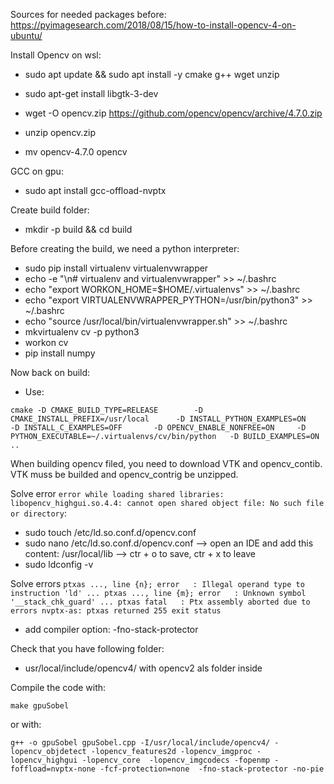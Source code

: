 Sources for needed packages before: https://pyimagesearch.com/2018/08/15/how-to-install-opencv-4-on-ubuntu/

Install Opencv on wsl: 
- sudo apt update && sudo apt install -y cmake g++ wget unzip
- sudo apt-get install libgtk-3-dev

- wget -O opencv.zip https://github.com/opencv/opencv/archive/4.7.0.zip
- unzip opencv.zip
- mv opencv-4.7.0 opencv

GCC on gpu:
- sudo apt install gcc-offload-nvptx

Create build folder:
- mkdir -p build && cd build

Before creating the build, we need a python interpreter:
- sudo pip install virtualenv virtualenvwrapper
- echo -e "\n# virtualenv and virtualenvwrapper" >> ~/.bashrc
- echo "export WORKON_HOME=$HOME/.virtualenvs" >> ~/.bashrc
- echo "export VIRTUALENVWRAPPER_PYTHON=/usr/bin/python3" >> ~/.bashrc
- echo "source /usr/local/bin/virtualenvwrapper.sh" >> ~/.bashrc
- mkvirtualenv cv -p python3
- workon cv
- pip install numpy

Now back on build:
- Use: 
```
cmake -D CMAKE_BUILD_TYPE=RELEASE        -D CMAKE_INSTALL_PREFIX=/usr/local      -D INSTALL_PYTHON_EXAMPLES=ON       -D INSTALL_C_EXAMPLES=OFF       -D OPENCV_ENABLE_NONFREE=ON     -D PYTHON_EXECUTABLE=~/.virtualenvs/cv/bin/python   -D BUILD_EXAMPLES=ON ..
```

When building opencv filed, you need to download  VTK and opencv_contib. VTK muss be builded and opencv_contrig be unzipped.

Solve error ``error while loading shared libraries: libopencv_highgui.so.4.4: cannot open shared object file: No such file or directory``:
- sudo touch /etc/ld.so.conf.d/opencv.conf
- sudo nano /etc/ld.so.conf.d/opencv.conf   --> open an IDE and add this content: /usr/local/lib --> ctr + o to save, ctr + x to leave
- sudo ldconfig -v

Solve errors ``
ptxas ..., line {n}; error   : Illegal operand type to instruction 'ld'
...
ptxas ..., line {m}; error   : Unknown symbol '__stack_chk_guard'
...
ptxas fatal   : Ptx assembly aborted due to errors
nvptx-as: ptxas returned 255 exit status
``
- add compiler option: -fno-stack-protector

Check that you have following folder:
- usr/local/include/opencv4/ with opencv2 als folder inside

Compile the code with:
```
make gpuSobel
```

or with:
```
g++ -o gpuSobel gpuSobel.cpp -I/usr/local/include/opencv4/ -lopencv_objdetect -lopencv_features2d -lopencv_imgproc -lopencv_highgui -lopencv_core  -lopencv_imgcodecs -fopenmp -foffload=nvptx-none -fcf-protection=none  -fno-stack-protector -no-pie
```